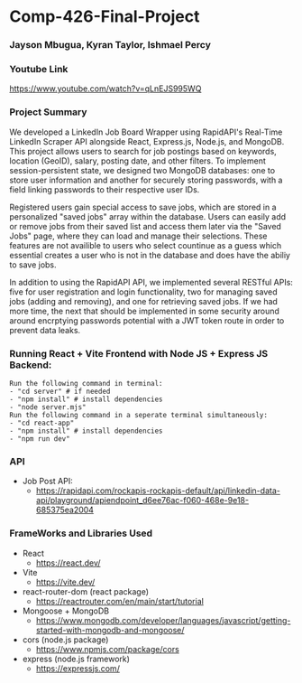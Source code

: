 # Comp-426-Final-Project
### Jayson Mbugua, Kyran Taylor, Ishmael Percy
### Youtube Link
https://www.youtube.com/watch?v=qLnEJS995WQ
### Project Summary 
We developed a LinkedIn Job Board Wrapper using RapidAPI's Real-Time LinkedIn Scraper API alongside React, Express.js, Node.js, and MongoDB. This project allows users to search for job postings based on keywords, location (GeoID), salary, posting date, and other filters. To implement session-persistent state, we designed two MongoDB databases: one to store user information and another for securely storing passwords, with a field linking passwords to their respective user IDs.

Registered users gain special access to save jobs, which are stored in a personalized "saved jobs" array within the database. Users can easily add or remove jobs from their saved list and access them later via the "Saved Jobs" page, where they can load and manage their selections. These features are not availible to users who select countinue as a guess which essential creates a user who is not in the database and does have the abiliy to save jobs. 

In addition to using the RapidAPI API, we implemented several RESTful APIs: five for user registration and login functionality, two for managing saved jobs (adding and removing), and one for retrieving saved jobs. If we had more time, the next that should be implemented in some security around around encrptying passwords potential with a JWT token route in order to prevent data leaks. 
### Running React + Vite Frontend with Node JS + Express JS Backend:
    Run the following command in terminal:
    - "cd server" # if needed
    - "npm install" # install dependencies
    - "node server.mjs"
    Run the following command in a seperate terminal simultaneously:
    - "cd react-app"
    - "npm install" # install dependencies
    - "npm run dev"
### API
- Job Post API:
    - https://rapidapi.com/rockapis-rockapis-default/api/linkedin-data-api/playground/apiendpoint_d6ee76ac-f060-468e-9e18-685375ea2004 
### FrameWorks and Libraries Used
- React
    - https://react.dev/
- Vite
    - https://vite.dev/ 
- react-router-dom (react package)
    - https://reactrouter.com/en/main/start/tutorial
- Mongoose + MongoDB
    - https://www.mongodb.com/developer/languages/javascript/getting-started-with-mongodb-and-mongoose/
- cors (node.js package)
    - https://www.npmjs.com/package/cors
- express (node.js framework)
    - https://expressjs.com/
